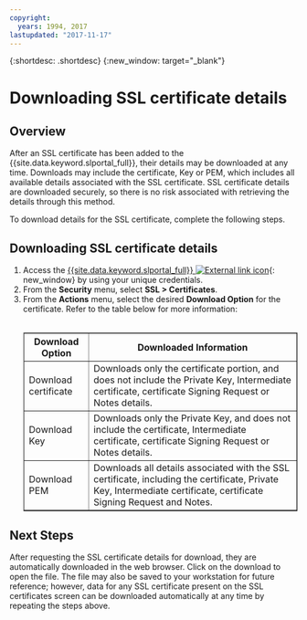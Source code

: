 ```yaml
---
copyright:
  years: 1994, 2017
lastupdated: "2017-11-17"
---
```


{:shortdesc: .shortdesc}
{:new_window: target="_blank"}

# Downloading SSL certificate details

## Overview

After an SSL certificate has been added to the {{site.data.keyword.slportal_full}}, their details may be downloaded at any time. Downloads may include the certificate, Key or PEM, which includes all available details associated with the SSL certificate. SSL certificate details are downloaded securely, so there is no risk associated with retrieving the details through this method.

To download details for the SSL certificate, complete the following steps.

## Downloading SSL certificate details

1. Access the [{{site.data.keyword.slportal_full}} ![External link icon](../../icons/launch-glyph.svg "External link icon")](https://control.softlayer.com/){: new_window} by using your unique credentials.
2. From the **Security** menu, select **SSL > Certificates**.
3. From the **Actions** menu, select the desired **Download Option** for the certificate. Refer to the table below for more information:<br /> <br /><table border="1"><tr><th>Download Option</th><th>Downloaded Information</th></tr><tr><td>Download certificate</td><td>Downloads only the certificate portion, and does not include the Private Key, Intermediate certificate, certificate Signing Request or Notes details.</td></tr><tr><td>Download Key</td><td>Downloads only the Private Key, and does not include the certificate, Intermediate certificate, certificate Signing Request or Notes details.</td></tr><tr><td>Download PEM</td><td>Downloads all details associated with the SSL certificate, including the certificate, Private Key, Intermediate certificate, certificate Signing Request and Notes.</td></tr></table>

## Next Steps

After requesting the SSL certificate details for download, they are automatically downloaded in the web browser. Click on the download to open the file. The file may also be saved to your workstation for future reference; however, data for any SSL certificate present on the SSL certificates screen can be downloaded automatically at any time by repeating the steps above.
